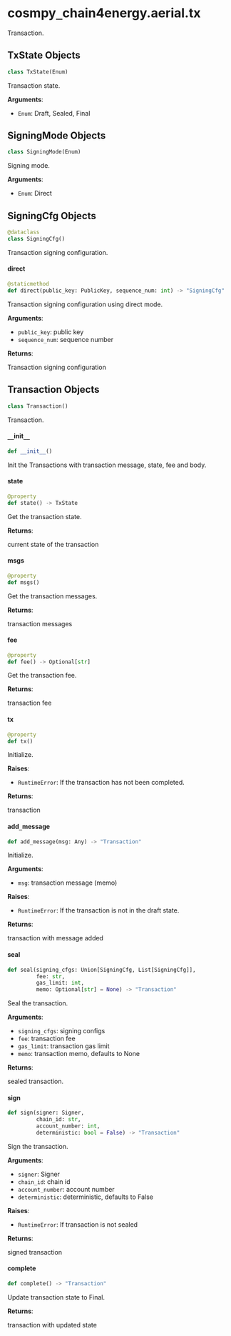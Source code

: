 <a id="cosmpy_chain4energy.aerial.tx"></a>

# cosmpy`_`chain4energy.aerial.tx

Transaction.

<a id="cosmpy_chain4energy.aerial.tx.TxState"></a>

## TxState Objects

```python
class TxState(Enum)
```

Transaction state.

**Arguments**:

- `Enum`: Draft, Sealed, Final

<a id="cosmpy_chain4energy.aerial.tx.SigningMode"></a>

## SigningMode Objects

```python
class SigningMode(Enum)
```

Signing mode.

**Arguments**:

- `Enum`: Direct

<a id="cosmpy_chain4energy.aerial.tx.SigningCfg"></a>

## SigningCfg Objects

```python
@dataclass
class SigningCfg()
```

Transaction signing configuration.

<a id="cosmpy_chain4energy.aerial.tx.SigningCfg.direct"></a>

#### direct

```python
@staticmethod
def direct(public_key: PublicKey, sequence_num: int) -> "SigningCfg"
```

Transaction signing configuration using direct mode.

**Arguments**:

- `public_key`: public key
- `sequence_num`: sequence number

**Returns**:

Transaction signing configuration

<a id="cosmpy_chain4energy.aerial.tx.Transaction"></a>

## Transaction Objects

```python
class Transaction()
```

Transaction.

<a id="cosmpy_chain4energy.aerial.tx.Transaction.__init__"></a>

#### `__`init`__`

```python
def __init__()
```

Init the Transactions with transaction message, state, fee and body.

<a id="cosmpy_chain4energy.aerial.tx.Transaction.state"></a>

#### state

```python
@property
def state() -> TxState
```

Get the transaction state.

**Returns**:

current state of the transaction

<a id="cosmpy_chain4energy.aerial.tx.Transaction.msgs"></a>

#### msgs

```python
@property
def msgs()
```

Get the transaction messages.

**Returns**:

transaction messages

<a id="cosmpy_chain4energy.aerial.tx.Transaction.fee"></a>

#### fee

```python
@property
def fee() -> Optional[str]
```

Get the transaction fee.

**Returns**:

transaction fee

<a id="cosmpy_chain4energy.aerial.tx.Transaction.tx"></a>

#### tx

```python
@property
def tx()
```

Initialize.

**Raises**:

- `RuntimeError`: If the transaction has not been completed.

**Returns**:

transaction

<a id="cosmpy_chain4energy.aerial.tx.Transaction.add_message"></a>

#### add`_`message

```python
def add_message(msg: Any) -> "Transaction"
```

Initialize.

**Arguments**:

- `msg`: transaction message (memo)

**Raises**:

- `RuntimeError`: If the transaction is not in the draft state.

**Returns**:

transaction with message added

<a id="cosmpy_chain4energy.aerial.tx.Transaction.seal"></a>

#### seal

```python
def seal(signing_cfgs: Union[SigningCfg, List[SigningCfg]],
         fee: str,
         gas_limit: int,
         memo: Optional[str] = None) -> "Transaction"
```

Seal the transaction.

**Arguments**:

- `signing_cfgs`: signing configs
- `fee`: transaction fee
- `gas_limit`: transaction gas limit
- `memo`: transaction memo, defaults to None

**Returns**:

sealed transaction.

<a id="cosmpy_chain4energy.aerial.tx.Transaction.sign"></a>

#### sign

```python
def sign(signer: Signer,
         chain_id: str,
         account_number: int,
         deterministic: bool = False) -> "Transaction"
```

Sign the transaction.

**Arguments**:

- `signer`: Signer
- `chain_id`: chain id
- `account_number`: account number
- `deterministic`: deterministic, defaults to False

**Raises**:

- `RuntimeError`: If transaction is not sealed

**Returns**:

signed transaction

<a id="cosmpy_chain4energy.aerial.tx.Transaction.complete"></a>

#### complete

```python
def complete() -> "Transaction"
```

Update transaction state to Final.

**Returns**:

transaction with  updated state

